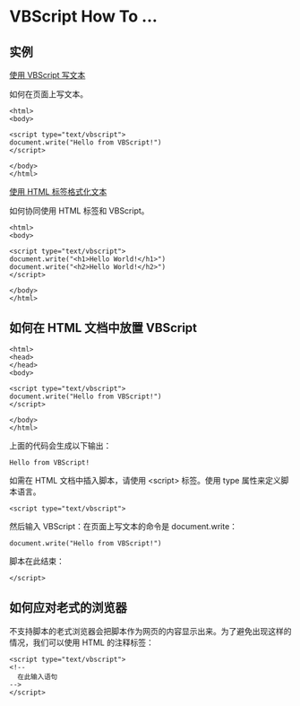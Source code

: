 # VBScript How To ...

## 实例

[使用 VBScript 写文本](/tiy/t.asp?f=vbst_text)

如何在页面上写文本。

```
<html>
<body>

<script type="text/vbscript">
document.write("Hello from VBScript!")
</script>

</body>
</html>

```

[使用 HTML 标签格式化文本](/tiy/t.asp?f=vbst_formattext)

如何协同使用 HTML 标签和 VBScript。

```
<html>
<body>

<script type="text/vbscript">
document.write("<h1>Hello World!</h1>")
document.write("<h2>Hello World!</h2>")
</script>

</body>
</html>

```

## 如何在 HTML 文档中放置 VBScript

```
<html>
<head>
</head>
<body>

<script type="text/vbscript">
document.write("Hello from VBScript!")
</script>

</body>
</html>
```

上面的代码会生成以下输出：

```
Hello from VBScript!  
```

如需在 HTML 文档中插入脚本，请使用 &lt;script&gt; 标签。使用 type 属性来定义脚本语言。

```
<script type="text/vbscript">
```

然后输入 VBScript：在页面上写文本的命令是 document.write：

```
document.write("Hello from VBScript!")
```

脚本在此结束：

```
</script>
```

## 如何应对老式的浏览器

不支持脚本的老式浏览器会把脚本作为网页的内容显示出来。为了避免出现这样的情况，我们可以使用 HTML 的注释标签：

```
<script type="text/vbscript">
<!--
  在此输入语句
-->
</script>
```

